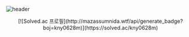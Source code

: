 ![header](https://capsule-render.vercel.app/api?type=rounded&color=ABD5BE&height=170&section=header&text=Meeseeks%20Dev%20vlog&fontSize=50&fontColor=636d68&animation=twinkling)


<div align="center">
  [![Solved.ac 프로필](http://mazassumnida.wtf/api/generate_badge?boj=kny0628m)](https://solved.ac/kny0628m)
</div>

